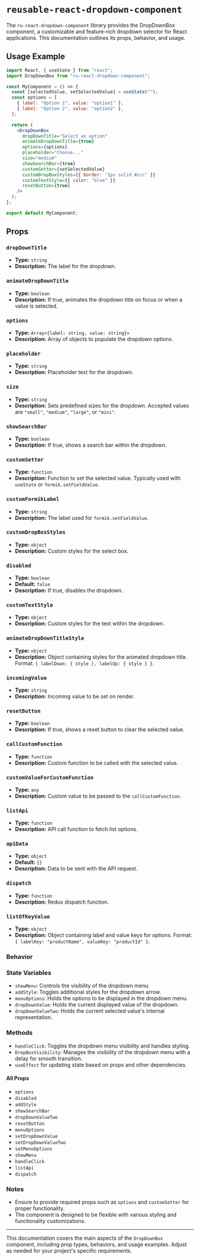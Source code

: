# `reusable-react-dropdown-component`

The `ru-react-dropdown-component` library provides the DropDownBox component, a customizable and feature-rich dropdown selector for React applications. This documentation outlines its props, behavior, and usage.

## Usage Example

```jsx
import React, { useState } from "react";
import DropDownBox from "ru-react-dropdown-component";

const MyComponent = () => {
  const [selectedValue, setSelectedValue] = useState("");
  const options = [
    { label: "Option 1", value: "option1" },
    { label: "Option 2", value: "option2" },
  ];

  return (
    <DropDownBox
      dropDownTitle="Select an option"
      animateDropDownTitle={true}
      options={options}
      placeholder="Choose..."
      size="medium"
      showSearchBar={true}
      customSetter={setSelectedValue}
      customDropBoxStyles={{ border: "1px solid #ccc" }}
      customTextStyle={{ color: "blue" }}
      resetButton={true}
    />
  );
};

export default MyComponent;
```

## Props

### `dropDownTitle`

- **Type:** `string`
- **Description:** The label for the dropdown.

### `animateDropDownTitle`

- **Type:** `boolean`
- **Description:** If true, animates the dropdown title on focus or when a value is selected.

### `options`

- **Type:** `Array<{label: string, value: string}>`
- **Description:** Array of objects to populate the dropdown options.

### `placeholder`

- **Type:** `string`
- **Description:** Placeholder text for the dropdown.

### `size`

- **Type:** `string`
- **Description:** Sets predefined sizes for the dropdown. Accepted values are `"small"`, `"medium"`, `"large"`, or `"mini"`.

### `showSearchBar`

- **Type:** `boolean`
- **Description:** If true, shows a search bar within the dropdown.

### `customSetter`

- **Type:** `function`
- **Description:** Function to set the selected value. Typically used with `useState` or `formik.setFieldValue`.

### `customFormikLabel`

- **Type:** `string`
- **Description:** The label used for `formik.setFieldValue`.

### `customDropBoxStyles`

- **Type:** `object`
- **Description:** Custom styles for the select box.

### `disabled`

- **Type:** `boolean`
- **Default:** `false`
- **Description:** If true, disables the dropdown.

### `customTextStyle`

- **Type:** `object`
- **Description:** Custom styles for the text within the dropdown.

### `animateDropDownTitleStyle`

- **Type:** `object`
- **Description:** Object containing styles for the animated dropdown title. Format: `{ labelDown: { style }, labelUp: { style } }`.

### `incomingValue`

- **Type:** `string`
- **Description:** Incoming value to be set on render.

### `resetButton`

- **Type:** `boolean`
- **Description:** If true, shows a reset button to clear the selected value.

### `callCustomFunction`

- **Type:** `function`
- **Description:** Custom function to be called with the selected value.

### `customValueForCustomFunction`

- **Type:** `any`
- **Description:** Custom value to be passed to the `callCustomFunction`.

### `listApi`

- **Type:** `function`
- **Description:** API call function to fetch list options.

### `apiData`

- **Type:** `object`
- **Default:** `{}`
- **Description:** Data to be sent with the API request.

### `dispatch`

- **Type:** `function`
- **Description:** Redux dispatch function.

### `listOfKeyValue`

- **Type:** `object`
- **Description:** Object containing label and value keys for options. Format: `{ labelKey: "productName", valueKey: "productId" }`.

### Behavior

### State Variables

- `showMenu`: Controls the visibility of the dropdown menu.
- `addStyle`: Toggles additional styles for the dropdown arrow.
- `menuOptions`: Holds the options to be displayed in the dropdown menu.
- `dropDownValue`: Holds the current displayed value of the dropdown.
- `dropDownValueTwo`: Holds the current selected value's internal representation.

### Methods

- `handleClick`: Toggles the dropdown menu visibility and handles styling.
- `DropBoxVisibility`: Manages the visibility of the dropdown menu with a delay for smooth transition.
- `useEffect` for updating state based on props and other dependencies.

#### All Props

- `options`
- `disabled`
- `addStyle`
- `showSearchBar`
- `dropDownValueTwo`
- `resetButton`
- `menuOptions`
- `setDropDownValue`
- `setDropDownValueTwo`
- `setMenuOptions`
- `showMenu`
- `handleClick`
- `listApi`
- `dispatch`

### Notes

- Ensure to provide required props such as `options` and `customSetter` for proper functionality.
- The component is designed to be flexible with various styling and functionality customizations.

---

This documentation covers the main aspects of the `DropDownBox` component, including prop types, behaviors, and usage examples. Adjust as needed for your project's specific requirements.
